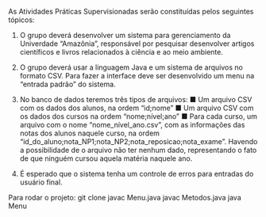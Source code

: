 As Atividades Práticas Supervisionadas serão constituídas pelos seguintes tópicos:

1)	O grupo deverá desenvolver um sistema para gerenciamento da Univerdade “Amazônia”, responsável por pesquisar desenvolver artigos científicos e livros relacionados à ciência e ao meio ambiente.

2)	O grupo deverá usar a linguagem Java e um sistema de arquivos no formato CSV. Para fazer a interface deve ser desenvolvido um menu na “entrada padrão” do sistema.

3)	No banco de dados teremos três tipos de arquivos:
■	Um arquivo CSV com os dados dos alunos, na ordem “id;nome”
■	Um arquivo CSV com os dados dos cursos na ordem “nome;nível;ano”
■	Para cada curso, um arquivo com o nome “nome_nível_ano.csv”, com as informações das notas dos alunos naquele curso, na ordem “id_do_aluno;nota_NP1;nota_NP2;nota_reposicao;nota_exame”. Havendo a possibilidade de o arquivo não ter nenhum dado, representando o fato de que ninguém cursou aquela matéria naquele ano.
4)	É esperado que o sistema tenha um controle de erros para entradas do usuário final.

Para rodar o projeto:
git clone
javac Menu.java
javac Metodos.java
java Menu


